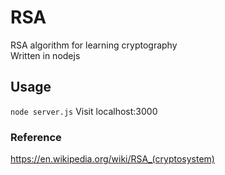 # RSA
RSA algorithm for learning cryptography  
Written in nodejs

## Usage
`node server.js`
Visit localhost:3000

### Reference
https://en.wikipedia.org/wiki/RSA_(cryptosystem)